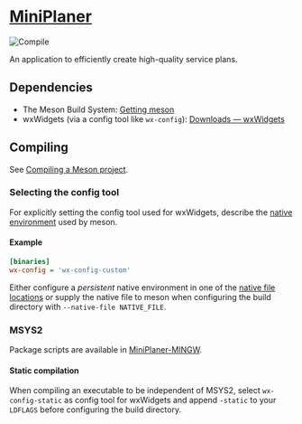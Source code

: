 # [MiniPlaner](https://yannikschaelte.github.io/MiniPlaner/)

![Compile](https://github.com/yannikschaelte/MiniPlaner/workflows/Compile/badge.svg)

An application to efficiently create high-quality service plans.

## Dependencies

* The Meson Build System: [Getting meson](https://mesonbuild.com/Getting-meson.html)
* wxWidgets (via a config tool like `wx-config`): [Downloads — wxWidgets](https://www.wxwidgets.org/downloads/)

## Compiling

See [Compiling a Meson project](https://mesonbuild.com/Quick-guide.html#compiling-a-meson-project).

### Selecting the config tool

For explicitly setting the config tool used for wxWidgets, describe the [native environment](https://mesonbuild.com/Native-environments.html) used by meson. 

#### Example

```ini
[binaries]
wx-config = 'wx-config-custom'
```

Either configure a _persistent_ native environment in one of the [native file locations](https://mesonbuild.com/Native-environments.html#native-file-locations) or supply the native file to meson when configuring the build directory with `--native-file NATIVE_FILE`.

### MSYS2

Package scripts are available in [MiniPlaner-MINGW](https://github.com/mwkroening/MiniPlaner-MINGW).

#### Static compilation

When compiling an executable to be independent of MSYS2, select `wx-config-static` as config tool for wxWidgets and append `-static` to your `LDFLAGS` before configuring the build directory.


